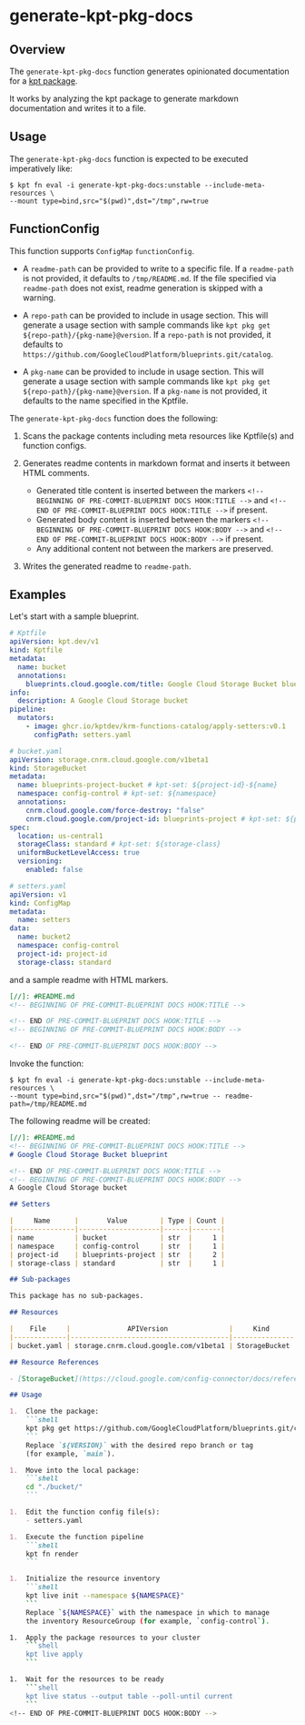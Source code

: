 # generate-kpt-pkg-docs

## Overview

<!--mdtogo:Short-->

The `generate-kpt-pkg-docs` function generates opinionated documentation for a [kpt package](https://kpt.dev/book/02-concepts/01-packages).

It works by analyzing the kpt package to generate markdown documentation and writes it to a file.

<!--mdtogo-->

<!--mdtogo:Long-->

## Usage

The `generate-kpt-pkg-docs` function is expected to be executed imperatively like:

```shell
$ kpt fn eval -i generate-kpt-pkg-docs:unstable --include-meta-resources \
--mount type=bind,src="$(pwd)",dst="/tmp",rw=true
```

## FunctionConfig

This function supports `ConfigMap` `functionConfig`.

- A `readme-path` can be provided to write to a specific file. If a `readme-path` is not provided, it defaults to `/tmp/README.md`. If the file specified via `readme-path` does not exist, readme generation is skipped with a warning.

- A `repo-path` can be provided to include in usage section. This will generate a usage section with sample commands like `kpt pkg get ${repo-path}/{pkg-name}@version`. If a `repo-path` is not provided, it defaults to `https://github.com/GoogleCloudPlatform/blueprints.git/catalog`.

- A `pkg-name` can be provided to include in usage section. This will generate a usage section with sample commands like `kpt pkg get ${repo-path}/{pkg-name}@version`. If a `pkg-name` is not provided, it defaults to the name specified in the Kptfile.

The `generate-kpt-pkg-docs` function does the following:

1. Scans the package contents including meta resources like Kptfile(s) and function configs.
1. Generates readme contents in markdown format and inserts it between HTML comments.

    - Generated title content is inserted between the markers `<!-- BEGINNING OF PRE-COMMIT-BLUEPRINT DOCS HOOK:TITLE -->` and `<!-- END OF PRE-COMMIT-BLUEPRINT DOCS HOOK:TITLE -->` if present.
    - Generated body content is inserted between the markers `<!-- BEGINNING OF PRE-COMMIT-BLUEPRINT DOCS HOOK:BODY -->` and `<!-- END OF PRE-COMMIT-BLUEPRINT DOCS HOOK:BODY -->` if present.
    - Any additional content not between the markers are preserved.

1. Writes the generated readme to `readme-path`.

<!--mdtogo-->

## Examples

<!--mdtogo:Examples-->

Let's start with a sample blueprint.

```yaml
# Kptfile
apiVersion: kpt.dev/v1
kind: Kptfile
metadata:
  name: bucket
  annotations:
    blueprints.cloud.google.com/title: Google Cloud Storage Bucket blueprint
info:
  description: A Google Cloud Storage bucket
pipeline:
  mutators:
    - image: ghcr.io/kptdev/krm-functions-catalog/apply-setters:v0.1
      configPath: setters.yaml
```

```yaml
# bucket.yaml
apiVersion: storage.cnrm.cloud.google.com/v1beta1
kind: StorageBucket
metadata:
  name: blueprints-project-bucket # kpt-set: ${project-id}-${name}
  namespace: config-control # kpt-set: ${namespace}
  annotations:
    cnrm.cloud.google.com/force-destroy: "false"
    cnrm.cloud.google.com/project-id: blueprints-project # kpt-set: ${project-id}
spec:
  location: us-central1
  storageClass: standard # kpt-set: ${storage-class}
  uniformBucketLevelAccess: true
  versioning:
    enabled: false
```

```yaml
# setters.yaml
apiVersion: v1
kind: ConfigMap
metadata:
  name: setters
data:
  name: bucket2
  namespace: config-control
  project-id: project-id
  storage-class: standard
```

and a sample readme with HTML markers.

```markdown
[//]: #README.md
<!-- BEGINNING OF PRE-COMMIT-BLUEPRINT DOCS HOOK:TITLE -->

<!-- END OF PRE-COMMIT-BLUEPRINT DOCS HOOK:TITLE -->
<!-- BEGINNING OF PRE-COMMIT-BLUEPRINT DOCS HOOK:BODY -->

<!-- END OF PRE-COMMIT-BLUEPRINT DOCS HOOK:BODY -->
```

Invoke the function:

```shell
$ kpt fn eval -i generate-kpt-pkg-docs:unstable --include-meta-resources \
--mount type=bind,src="$(pwd)",dst="/tmp",rw=true -- readme-path=/tmp/README.md
```

The following readme will be created:

```markdown
[//]: #README.md
<!-- BEGINNING OF PRE-COMMIT-BLUEPRINT DOCS HOOK:TITLE -->
# Google Cloud Storage Bucket blueprint

<!-- END OF PRE-COMMIT-BLUEPRINT DOCS HOOK:TITLE -->
<!-- BEGINNING OF PRE-COMMIT-BLUEPRINT DOCS HOOK:BODY -->
A Google Cloud Storage bucket

## Setters

|     Name      |       Value        | Type | Count |
|---------------|--------------------|------|-------|
| name          | bucket             | str  |     1 |
| namespace     | config-control     | str  |     1 |
| project-id    | blueprints-project | str  |     2 |
| storage-class | standard           | str  |     1 |

## Sub-packages

This package has no sub-packages.

## Resources

|    File     |              APIVersion               |     Kind      |           Name            |   Namespace    |
|-------------|---------------------------------------|---------------|---------------------------|----------------|
| bucket.yaml | storage.cnrm.cloud.google.com/v1beta1 | StorageBucket | blueprints-project-bucket | config-control |

## Resource References

- [StorageBucket](https://cloud.google.com/config-connector/docs/reference/resource-docs/storage/storagebucket)

## Usage

1.  Clone the package:
    ```shell
    kpt pkg get https://github.com/GoogleCloudPlatform/blueprints.git/catalog/bucket@${VERSION}
    ```
    Replace `${VERSION}` with the desired repo branch or tag
    (for example, `main`).

1.  Move into the local package:
    ```shell
    cd "./bucket/"
    ```

1.  Edit the function config file(s):
    - setters.yaml

1.  Execute the function pipeline
    ```shell
    kpt fn render
    ```

1.  Initialize the resource inventory
    ```shell
    kpt live init --namespace ${NAMESPACE}"
    ```
    Replace `${NAMESPACE}` with the namespace in which to manage
    the inventory ResourceGroup (for example, `config-control`).

1.  Apply the package resources to your cluster
    ```shell
    kpt live apply
    ```

1.  Wait for the resources to be ready
    ```shell
    kpt live status --output table --poll-until current
    ```
<!-- END OF PRE-COMMIT-BLUEPRINT DOCS HOOK:BODY -->
```
<!--mdtogo-->
